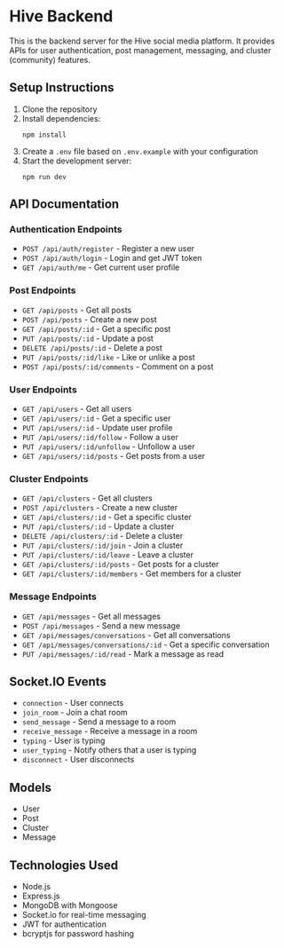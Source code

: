 
# Hive Backend

This is the backend server for the Hive social media platform. It provides APIs for user authentication, post management, messaging, and cluster (community) features.

## Setup Instructions

1. Clone the repository
2. Install dependencies:
   ```
   npm install
   ```
3. Create a `.env` file based on `.env.example` with your configuration
4. Start the development server:
   ```
   npm run dev
   ```

## API Documentation

### Authentication Endpoints

- `POST /api/auth/register` - Register a new user
- `POST /api/auth/login` - Login and get JWT token
- `GET /api/auth/me` - Get current user profile

### Post Endpoints

- `GET /api/posts` - Get all posts
- `POST /api/posts` - Create a new post
- `GET /api/posts/:id` - Get a specific post
- `PUT /api/posts/:id` - Update a post
- `DELETE /api/posts/:id` - Delete a post
- `PUT /api/posts/:id/like` - Like or unlike a post
- `POST /api/posts/:id/comments` - Comment on a post

### User Endpoints

- `GET /api/users` - Get all users
- `GET /api/users/:id` - Get a specific user
- `PUT /api/users/:id` - Update user profile
- `PUT /api/users/:id/follow` - Follow a user
- `PUT /api/users/:id/unfollow` - Unfollow a user
- `GET /api/users/:id/posts` - Get posts from a user

### Cluster Endpoints

- `GET /api/clusters` - Get all clusters
- `POST /api/clusters` - Create a new cluster
- `GET /api/clusters/:id` - Get a specific cluster
- `PUT /api/clusters/:id` - Update a cluster
- `DELETE /api/clusters/:id` - Delete a cluster
- `PUT /api/clusters/:id/join` - Join a cluster
- `PUT /api/clusters/:id/leave` - Leave a cluster
- `GET /api/clusters/:id/posts` - Get posts for a cluster
- `GET /api/clusters/:id/members` - Get members for a cluster

### Message Endpoints

- `GET /api/messages` - Get all messages
- `POST /api/messages` - Send a new message
- `GET /api/messages/conversations` - Get all conversations
- `GET /api/messages/conversations/:id` - Get a specific conversation
- `PUT /api/messages/:id/read` - Mark a message as read

## Socket.IO Events

- `connection` - User connects
- `join_room` - Join a chat room
- `send_message` - Send a message to a room
- `receive_message` - Receive a message in a room
- `typing` - User is typing
- `user_typing` - Notify others that a user is typing
- `disconnect` - User disconnects

## Models

- User
- Post
- Cluster
- Message

## Technologies Used

- Node.js
- Express.js
- MongoDB with Mongoose
- Socket.io for real-time messaging
- JWT for authentication
- bcryptjs for password hashing
